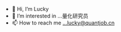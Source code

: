 - 👋 Hi, I’m Lucky
- 👀 I’m interested in ...量化研究员
- 📫 How to reach me ...lucky@quantjob.cn

<!---
loverickandmorty/loverickandmorty is a ✨ special ✨ repository because its `README.md` (this file) appears on your GitHub profile.
You can click the Preview link to take a look at your changes.
--->
